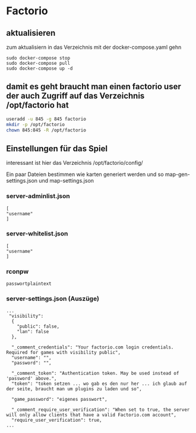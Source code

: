 # Factorio
## aktualisieren
zum aktualisiern in das Verzeichnis mit der docker-compose.yaml gehn
```
sudo docker-compose stop
sudo docker-compose pull
sudo docker-compose up -d
```
## damit es geht braucht man einen factorio user der auch Zugriff auf das Verzeichnis /opt/factorio hat 
```bash
useradd -u 845 -g 845 factorio
mkdir -p /opt/factorio
chown 845:845 -R /opt/factorio
```
## Einstellungen für das Spiel
interessant ist hier das Verzeichnis /opt/factorio/config/

Ein paar Dateien bestimmen wie karten generiert werden und so map-gen-settings.json und map-settings.json

### server-adminlist.json
```
[
"username"
]
```
### server-whitelist.json 
```
[
"username"
]
```
### rconpw
```
passwortplaintext
```
### server-settings.json (Auszüge)
```
...
 "visibility":
  {
    "public": false,
    "lan": false
  },
  
  "_comment_credentials": "Your factorio.com login credentials. Required for games with visibility public",
  "username": "",
  "password": "",

  "_comment_token": "Authentication token. May be used instead of 'password' above.",
  "token": "token setzen ... wo gab es den nur her ... ich glaub auf der seite, braucht man um plugins zu laden und so",

  "game_password": "eigenes passwort",

  "_comment_require_user_verification": "When set to true, the server will only allow clients that have a valid Factorio.com account",
  "require_user_verification": true,
...
```
